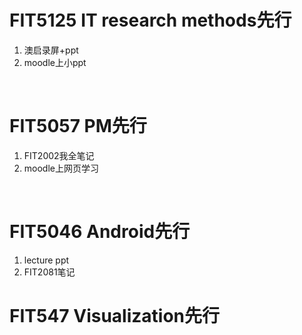 # FIT5125 IT research methods先行
1. 澳启录屏+ppt
2. moodle上小ppt

</br>

# FIT5057 PM先行
1. FIT2002我全笔记
2. moodle上网页学习

</br>

# FIT5046 Android先行
1. lecture ppt
2. FIT2081笔记


# FIT547 Visualization先行
